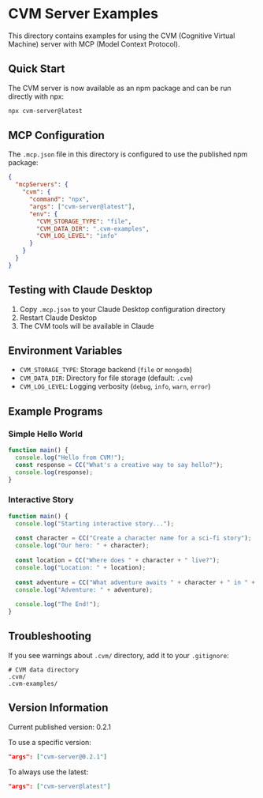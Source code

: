 # CVM Server Examples

This directory contains examples for using the CVM (Cognitive Virtual Machine) server with MCP (Model Context Protocol).

## Quick Start

The CVM server is now available as an npm package and can be run directly with npx:

```bash
npx cvm-server@latest
```

## MCP Configuration

The `.mcp.json` file in this directory is configured to use the published npm package:

```json
{
  "mcpServers": {
    "cvm": {
      "command": "npx",
      "args": ["cvm-server@latest"],
      "env": {
        "CVM_STORAGE_TYPE": "file",
        "CVM_DATA_DIR": ".cvm-examples",
        "CVM_LOG_LEVEL": "info"
      }
    }
  }
}
```

## Testing with Claude Desktop

1. Copy `.mcp.json` to your Claude Desktop configuration directory
2. Restart Claude Desktop
3. The CVM tools will be available in Claude

## Environment Variables

- `CVM_STORAGE_TYPE`: Storage backend (`file` or `mongodb`)
- `CVM_DATA_DIR`: Directory for file storage (default: `.cvm`)
- `CVM_LOG_LEVEL`: Logging verbosity (`debug`, `info`, `warn`, `error`)

## Example Programs

### Simple Hello World

```typescript
function main() {
  console.log("Hello from CVM!");
  const response = CC("What's a creative way to say hello?");
  console.log(response);
}
```

### Interactive Story

```typescript
function main() {
  console.log("Starting interactive story...");
  
  const character = CC("Create a character name for a sci-fi story");
  console.log("Our hero: " + character);
  
  const location = CC("Where does " + character + " live?");
  console.log("Location: " + location);
  
  const adventure = CC("What adventure awaits " + character + " in " + location + "?");
  console.log("Adventure: " + adventure);
  
  console.log("The End!");
}
```

## Troubleshooting

If you see warnings about `.cvm/` directory, add it to your `.gitignore`:

```
# CVM data directory
.cvm/
.cvm-examples/
```

## Version Information

Current published version: 0.2.1

To use a specific version:
```json
"args": ["cvm-server@0.2.1"]
```

To always use the latest:
```json
"args": ["cvm-server@latest"]
```